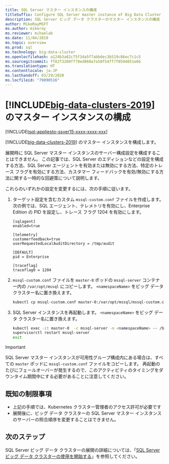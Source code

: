```yaml
---
title: SQL Server マスター インスタンスの構成
titleSuffix: Configure SQL Server master instance of Big Data Cluster
description: SQL Server ビッグ データ クラスターのマスター インスタンスの構成
author: MikeRayMSFT
ms.author: mikeray
ms.reviewer: mihaelab
ms.date: 11/04/2019
ms.topic: overview
ms.prod: sql
ms.technology: big-data-cluster
ms.openlocfilehash: a124b3a82c75f3da5f7abbdec3b519c86ec7c1c5
ms.sourcegitcommit: ff82f3260ff79ed860a7a58f54ff7f0594851e6b
ms.translationtype: HT
ms.contentlocale: ja-JP
ms.lasthandoff: 03/29/2020
ms.locfileid: "79090516"
---
```

# <a name="configure-master-instance-of-big-data-clusters-2019"></a>[!INCLUDE[big-data-clusters-2019](../includes/ssbigdataclusters-ss-nover.md)] のマスター インスタンスの構成

[!INCLUDE[tsql-appliesto-ssver15-xxxx-xxxx-xxx](../includes/tsql-appliesto-ssver15-xxxx-xxxx-xxx.md)]

[!INCLUDE[big-data-clusters-2019](../includes/ssbigdataclusters-ss-nover.md)] のマスター インスタンスを構成します。

展開時に SQL Server マスター インスタンスのサーバー構成設定を構成することはできません。 この記事では、SQL Server のエディションなどの設定を構成する方法、SQL Server エージェントを有効または無効にする方法、特定のトレース フラグを有効にする方法、カスタマー フィードバックを有効/無効にする方法に関する一時的な回避策について説明します。

これらのいずれかの設定を変更するには、次の手順に従います。

1. ターゲット設定を含むカスタム `mssql-custom.conf` ファイルを作成します。 次の例では、SQL エージェント、テレメトリを有効にし、Enterprise Edition の PID を設定し、トレース フラグ 1204 を有効にします。

   ```
   [sqlagent]
   enabled=true
   
   [telemetry]
   customerfeedback=true
   userRequestedLocalAuditDirectory = /tmp/audit

   [DEFAULT]
   pid = Enterprise

   [traceflag]
   traceflag0 = 1204
   ```

1. `mssql-custom.conf` ファイルを `master-0` ポッドの `mssql-server` コンテナー内の `/var/opt/mssql` にコピーします。 `<namespaceName>` をビッグ データ クラスター名に置き換えます。

   ```bash
   kubectl cp mssql-custom.conf master-0:/var/opt/mssql/mssql-custom.conf -c mssql-server -n <namespaceName>
   ```

1. SQL Server インスタンスを再起動します。  `<namespaceName>` をビッグ データ クラスター名に置き換えます。

   ```bash
   kubectl exec -it master-0  -c mssql-server -n <namespaceName> -- /bin/bash
   supervisorctl restart mssql-server
   exit
   ```

> [!IMPORTANT]
> SQL Server マスター インスタンスが可用性グループ構成内にある場合は、すべての `master` ポッドに `mssql-custom.conf` ファイルをコピーします。 再起動のたびにフェールオーバーが発生するので、このアクティビティのタイミングをダウンタイム期間中にする必要があることに注意してください。

## <a name="known-limitations"></a>既知の制限事項

- 上記の手順では、Kubernetes クラスター管理者のアクセス許可が必要です
- 展開後に、ビッグ データ クラスターの SQL Server マスター インスタンスのサーバーの照合順序を変更することはできません。

## <a name="next-steps"></a>次のステップ

SQL Server ビッグ データ クラスターの展開の詳細については、「[SQL Server ビッグ データ クラスターの使用を開始する](deploy-get-started.md)」を参照してください。
